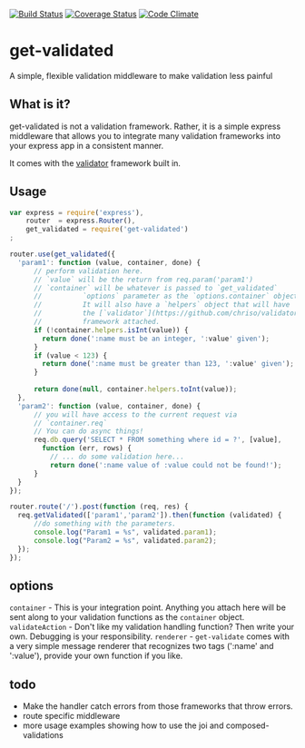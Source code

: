 [![Build Status](https://travis-ci.org/scull7/get-validated.svg)](https://travis-ci.org/scull7/get-validated)
[![Coverage Status](https://coveralls.io/repos/scull7/get-validated/badge.png)](https://coveralls.io/r/scull7/get-validated)
[![Code Climate](https://codeclimate.com/github/scull7/get-validated/badges/gpa.svg)](https://codeclimate.com/github/scull7/get-validated)

get-validated
=============

A simple, flexible validation middleware to make validation less painful

What is it?
-----------
get-validated is not a validation framework. Rather, it is a simple express
middleware that allows you to integrate many validation frameworks into your
express app in a consistent manner.

It comes with the [validator](https://github.com/chriso/validator.js) framework
built in.

Usage
-----

```javascript
var express = require('express'),
    router  = express.Router(),
    get_validated = require('get-validated')
;

router.use(get_validated({
  'param1': function (value, container, done) {
      // perform validation here.
      // `value` will be the return from req.param('param1')
      // `container` will be whatever is passed to `get_validated`
      //          `options` parameter as the `options.container` object
      //          It will also have a `helpers` object that will have
      //          the [`validator`](https://github.com/chriso/validator.js)
      //          framework attached.
      if (!container.helpers.isInt(value)) {
        return done(':name must be an integer, ':value' given');
      }
      if (value < 123) {
        return done(':name must be greater than 123, ':value' given');
      }
      
      return done(null, container.helpers.toInt(value));
  },
  'param2': function (value, container, done) {
      // you will have access to the current request via
      // `container.req`
      // You can do async things!
      req.db.query('SELECT * FROM something where id = ?', [value],
        function (err, rows) {
          // ... do some validation here...
          return done(':name value of :value could not be found!');
      }
  }
});

router.route('/').post(function (req, res) {
  req.getValidated(['param1','param2']).then(function (validated) {
      //do something with the parameters.
      console.log("Param1 = %s", validated.param1);
      console.log("Param2 = %s", validated.param2);
  });
});

```

options
-------

`container` - This is your integration point.  Anything you attach here will be
            sent along to your validation functions as the `container` object. 
`validateAction` - Don't like my validation handling function? Then write your own.
            Debugging is your responsibility.
`renderer` - `get-validate` comes with a very simple message renderer that recognizes
            two tags (':name' and ':value'), provide your own function if you like.

todo
----
* Make the handler catch errors from those frameworks that throw errors.
* route specific middleware
* more usage examples showing how to use the joi and composed-validations
